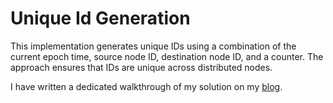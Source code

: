 # Unique Id Generation

This implementation generates unique IDs using a combination of the current epoch time, source node ID, destination node ID, and a counter. The approach ensures that IDs are unique across distributed nodes.

I have written a dedicated walkthrough of my solution on my [blog](https://blog.king-11.dev/posts/unique-id-generator/).
